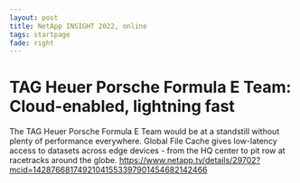 ```yaml
---
layout: post
title: NetApp INSIGHT 2022, online
tags: startpage
fade: right
---
```

# TAG Heuer Porsche Formula E Team: Cloud-enabled, lightning fast
The TAG Heuer Porsche Formula E Team would be at a standstill without plenty of performance everywhere. Global File Cache gives low-latency access to datasets across edge devices - from the HQ center to pit row at racetracks around the globe.
https://www.netapp.tv/details/29702?mcid=14287668174921041553397901454682142466
